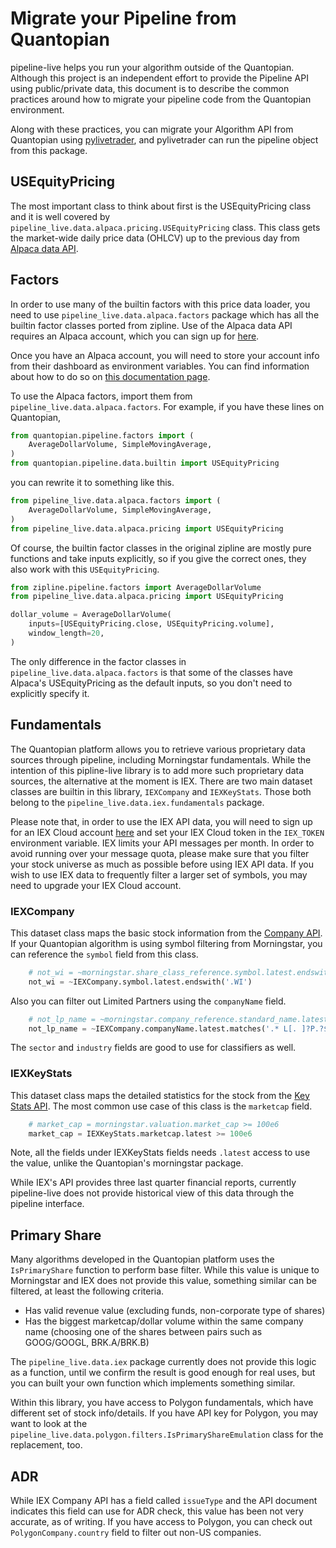 # Migrate your Pipeline from Quantopian
pipeline-live helps you run your algorithm outside of the Quantopian.
Although this project is an independent effort to provide the Pipeline
API using public/private data, this document is to describe the common
practices around how to migrate your pipeline code from the Quantopian
environment.

Along with these practices, you can migrate your Algorithm API from Quantopian
using [pylivetrader](https://github.com/alpacahq/pylivetrader), and
pylivetrader can run the pipeline object from this package.

## USEquityPricing
The most important class to think about first is the USEquityPricing class
and it is well covered by
`pipeline_live.data.alpaca.pricing.USEquityPricing` class.
This class gets the market-wide daily price data (OHLCV) up to the
previous day from [Alpaca data API](https://docs.alpaca.markets/api-documentation/api-v2/market-data/bars/).

## Factors
In order to use many of the builtin factors with this price data loader,
you need to use `pipeline_live.data.alpaca.factors` package which has
all the builtin factor classes ported from zipline. Use of the Alpaca data API
requires an Alpaca account, which you can sign up for [here](https://app.alpaca.markets/signup).

Once you have an Alpaca account, you will need to store your account info
from their dashboard as environment variables. You can find information about
how to do so on [this documentation page](https://docs.alpaca.markets/api-documentation/how-to/).

To use the Alpaca factors, import them from `pipeline_live.data.alpaca.factors`.
For example, if you have these lines on Quantopian,

```py
from quantopian.pipeline.factors import (
    AverageDollarVolume, SimpleMovingAverage,
)
from quantopian.pipeline.data.builtin import USEquityPricing
```

you can rewrite it to something like this.

```py
from pipeline_live.data.alpaca.factors import (
    AverageDollarVolume, SimpleMovingAverage,
)
from pipeline_live.data.alpaca.pricing import USEquityPricing
```

Of course, the builtin factor classes in the original zipline are mostly
pure functions and take inputs explicitly, so if you give the correct
ones, they also work with this `USEquityPricing`.

```py
from zipline.pipeline.factors import AverageDollarVolume
from pipeline_live.data.alpaca.pricing import USEquityPricing

dollar_volume = AverageDollarVolume(
    inputs=[USEquityPricing.close, USEquityPricing.volume],
    window_length=20,
)
```

The only difference in the factor classes in `pipeline_live.data.alpaca.factors`
is that some of the classes have Alpaca's USEquityPricing as the default
inputs, so you don't need to explicitly specify it.

## Fundamentals
The Quantopian platform allows you to retrieve various proprietary data
sources through pipeline, including Morningstar fundamentals. While the
intention of this pipline-live library is to add more such proprietary
data sources, the alternative at the moment is IEX. There are two
main dataset classes are builtin in this library, `IEXCompany` and
`IEXKeyStats`. Those both belong to the `pipeline_live.data.iex.fundamentals`
package.

Please note that, in order to use the IEX API data, you will need to sign up
for an IEX Cloud account [here](https://iexcloud.io/cloud-login#/register/) and set your IEX Cloud token in the
`IEX_TOKEN` environment variable. IEX limits your API messages per month. In
order to avoid running over your message quota, please make sure that you
filter your stock universe as much as possible before using IEX API data.
If you wish to use IEX data to frequently filter a larger set of symbols, you
may need to upgrade your IEX Cloud account.

### IEXCompany
This dataset class maps the basic stock information from the
[Company API](https://iextrading.com/developer/docs/#company).
If your Quantopian algorithm is using symbol filtering from Morningstar,
you can reference the `symbol` field from this class.

```py
    # not_wi = ~morningstar.share_class_reference.symbol.latest.endswith('.WI')
    not_wi = ~IEXCompany.symbol.latest.endswith('.WI')
```

Also you can filter out Limited Partners using the `companyName` field.
```py
    # not_lp_name = ~morningstar.company_reference.standard_name.latest.matches('.* L[. ]?P.?$')
    not_lp_name = ~IEXCompany.companyName.latest.matches('.* L[. ]?P.?$')
```

The `sector` and `industry` fields are good to use for classifiers as well.

### IEXKeyStats
This dataset class maps the detailed statistics for the stock from
the [Key Stats API](https://iextrading.com/developer/docs/#key-stats).
The most common use case of this class is the `marketcap` field.

```py
    # market_cap = morningstar.valuation.market_cap >= 100e6
    market_cap = IEXKeyStats.marketcap.latest >= 100e6
```

Note, all the fields under IEXKeyStats fields needs `.latest` access
to use the value, unlike the Quantopian's morningstar package.

While IEX's API provides three last quarter financial reports, currently
pipeline-live does not provide historical view of this data through
the pipeline interface.

## Primary Share
Many algorithms developed in the Quantopian platform uses the `IsPrimaryShare`
function to perform base filter. While this value is unique to Morningstar
and IEX does not provide this value, something similar can be filtered, at
least the following criteria.

- Has valid revenue value (excluding funds, non-corporate type of shares)
- Has the biggest marketcap/dollar volume within the same company name (choosing one of the shares between pairs such as GOOG/GOOGL, BRK.A/BRK.B)

The `pipeline_live.data.iex` package currently does not provide this
logic as a function, until we confirm the result is good enough for real
uses, but you can built your own function which implements something similar.

Within this library, you have access to Polygon fundamentals, which have
different set of stock info/details. If you have API key for Polygon,
you may want to look at the `pipeline_live.data.polygon.filters.IsPrimaryShareEmulation` class for
the replacement, too.

## ADR
While IEX Company API has a field called `issueType` and the API document
indicates this field can use for ADR check, this value has been
not very accurate, as of writing. If you have access to Polygon, you can
check out `PolygonCompany.country` field to filter out non-US companies.